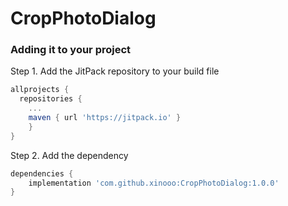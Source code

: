 # CropPhotoDialog
### Adding it to your project
Step 1. Add the JitPack repository to your build file
```groovy
allprojects {
  repositories {
    ...
    maven { url 'https://jitpack.io' }
    }
}
```
Step 2. Add the dependency
```groovy
dependencies {
    implementation 'com.github.xinooo:CropPhotoDialog:1.0.0'
}
```
